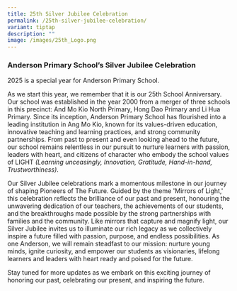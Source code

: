 ```yaml
---
title: 25th Silver Jubilee Celebration
permalink: /25th-silver-jubilee-celebration/
variant: tiptap
description: ""
image: /images/25th_Logo.png
---
```

<h3><strong>Anderson Primary School’s Silver Jubilee Celebration</strong></h3>
<p>2025 is a special year for Anderson Primary School.</p>
<p>As we start this year, we remember that it is our 25th School Anniversary.
Our school was established in the year 2000 from a merger of three schools
in this precinct: And Mo Kio North Primary, Hong Dao Primary and Li Hua
Primary. Since its inception, Anderson Primary School has flourished into
a leading institution in Ang Mo Kio, known for its values-driven education,
innovative teaching and learning practices, and strong community partnerships.
From past to present and even looking ahead to the future, our school remains
relentless in our pursuit to nurture learners with passion, leaders with
heart, and citizens of character who embody the school values of LIGHT <em>(Learning unceasingly, Innovation, Gratitude, Hand-in-hand, Trustworthiness)</em>.</p>
<p>Our Silver Jubilee celebrations mark a momentous milestone in our journey
of shaping Pioneers of The Future. Guided by the theme 'Mirrors of Light,'
this celebration reflects the brilliance of our past and present, honouring
the unwavering dedication of our teachers, the achievements of our students,
and the breakthroughs made possible by the strong partnerships with families
and the community. Like mirrors that capture and magnify light, our Silver
Jubilee invites us to illuminate our rich legacy as we collectively inspire
a future filled with passion, purpose, and endless possibilities. As one
Anderson, we will remain steadfast to our mission: nurture young minds,
ignite curiosity, and empower our students as visionaries, lifelong learners
and leaders with heart ready and poised for the future.</p>
<p>Stay tuned for more updates as we embark on this exciting journey of honoring
our past, celebrating our present, and inspiring the future.</p>
<p>
<br>
</p>
<p></p>